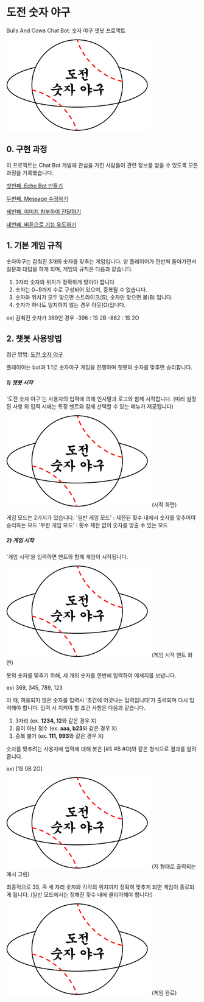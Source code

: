 # 도전 숫자 야구

Bulls And Cows Chat Bot: 숫자 야구 챗봇 프로젝트

<img src=".\imgs\logo.png"/>



## 0. 구현 과정

이 프로젝트는 Chat Bot 개발에 관심을 가진 사람들이 관련 정보를 얻을 수 있도록 모든 과정을 기록했습니다.

[첫번째, Echo Bot 만들기](https://github.com/BullsAndCowsBot/chatbot/blob/master/tutorial/0_echobot.md)

[두번째, Message 수정하기](https://github.com/BullsAndCowsBot/chatbot/blob/master/tutorial/1_modify_message.md)

[세번째, 이미지 첨부하여 전달하기](https://github.com/BullsAndCowsBot/chatbot/blob/master/tutorial/2_attachment_image.md)

[네번째, 버튼으로 기능 유도하기](https://github.com/BullsAndCowsBot/chatbot/blob/master/tutorial/3_suggestion.md)



## 1. 기본 게임 규칙

숫자야구는 감춰진 3개의 숫자를 맞추는 게임입니다.
양 플레이어가 한번씩 돌아가면서 질문과 대답을 하게 되며, 게임의 규칙은 다음과 같습니다.

1. 3자리 숫자와 위치가 정확하게 맞아야 합니다
2. 숫자는 0~9까지 수로 구성되어 있으며, 중복될 수 없습니다.
3. 숫자와 위치가 모두 맞으면 스트라이크(S), 숫자만 맞으면 볼(B) 입니다.
4. 숫자가 하나도 일치하지 않는 경우 아웃(O)입니다.

ex) 감춰진 숫자가 369인 경우
-396 : 1S 2B
-862 : 1S 2O



## 2. 챗봇 사용방법

접근 방법: [도전 숫자 야구](https://bullsandcowsbot.github.io/index.html)

플레이어는 bot과 1:1로 숫자야구 게임을 진행하며 챗봇의 숫자를 맞추면 승리합니다.

##### 1) 챗봇 시작

'도전 숫자 야구'는 사용자의 입력에 의해 인사말과 로고와 함께 시작합니다.
(미리 설정된 사항 외 입력 시에는 특정 멘트와 함께 선택할 수 있는 메뉴가 제공됩니다)

<img src=".\imgs\logo.png"/> (시작 화면)

게임 모드는 2가지가 있습니다.
'일반 게임 모드' : 제한된 횟수 내에서 숫자를 맞추어야 승리하는 모드
'무한 게임 모드' : 횟수 제한 없이 숫자를 맞출 수 있는 모드

##### 2) 게임 시작

'게임 시작'을 입력하면 멘트와 함께 게임이 시작됩니다.

<img src=".\imgs\logo.png"/> (게임 시작 멘트 화면)

봇의 숫자를 맞추기 위해, 세 개의 숫자를 한번에 입력하여 메세지를 보냅니다.

ex) 369, 345, 789, 123

이 때, 허용되지 않은 숫자를 입력시 '조건에 어긋나는 입력입니다'가 출력되며 다시 입력해야 합니다.
입력 시 지켜야 할 조건 사항은 다음과 같습니다.

1. 3자리 (ex. **1234, 12**와 같은 경우 X)
2. 음이 아닌 정수 (ex. **aaa, b23**와 같은 경우 X)
3. 중복 불가 (ex. **111, 993**와 같은 경우 X)

숫자를 맞추려는 사용자에 입력에 대해 봇은 [#S #B #O]와 같은 형식으로 결과를 알려줍니다.

ex) [1S 0B 2O]

<img src=".\imgs\logo.png"/> (저 형태로 출력되는 예시 그림)

최종적으로 3S, 즉 세 자리 숫자와 각각의 위치까지 정확히 맞추게 되면 게임이 종료되게 됩니다.
(일반 모드에서는 정해진 횟수 내에 클리어해야 합니다!)

<img src=".\imgs\logo.png"/> (게임 완료)
